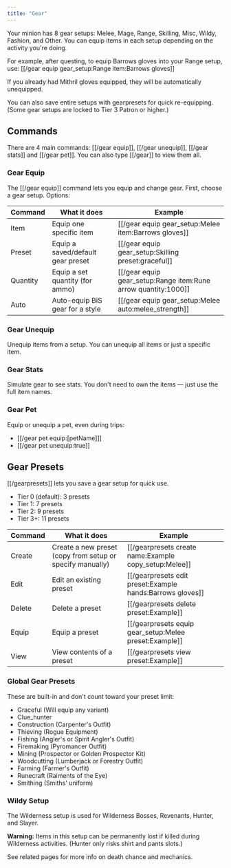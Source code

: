 ```yaml
---
title: "Gear"
---
```


Your minion has 8 gear setups: Melee, Mage, Range, Skilling, Misc, Wildy, Fashion, and Other. You can equip items in each setup depending on the activity you're doing.

For example, after questing, to equip Barrows gloves into your Range setup, use: [[/gear equip gear_setup\:Range item\:Barrows gloves]]

If you already had Mithril gloves equipped, they will be automatically unequipped.

You can also save entire setups with gearpresets for quick re-equipping. (Some gear setups are locked to Tier 3 Patron or higher.)

## Commands

There are 4 main commands: [[/gear equip]], [[/gear unequip]], [[/gear stats]] and [[/gear pet]].
You can also type [[/gear]] to view them all.

### Gear Equip

The [[/gear equip]] command lets you equip and change gear. First, choose a gear setup. Options:

| **Command** | **What it does**                  | **Example**                                                       |
| ----------- | --------------------------------- | ----------------------------------------------------------------- |
| Item        | Equip one specific item           | [[/gear equip gear_setup\:Melee item\:Barrows gloves]]            |
| Preset      | Equip a saved/default gear preset | [[/gear equip gear_setup\:Skilling preset\:graceful]]             |
| Quantity    | Equip a set quantity (for ammo)   | [[/gear equip gear_setup\:Range item\:Rune arrow quantity\:1000]] |
| Auto        | Auto-equip BiS gear for a style   | [[/gear equip gear_setup\:Melee auto\:melee_strength]]            |

### Gear Unequip

Unequip items from a setup. You can unequip all items or just a specific item.

### Gear Stats

Simulate gear to see stats. You don't need to own the items — just use the full item names.

### Gear Pet

Equip or unequip a pet, even during trips:

- [[/gear pet equip\:[petName]]]
- [[/gear pet unequip\:true]]

## Gear Presets

[[/gearpresets]] lets you save a gear setup for quick use.

- Tier 0 (default): 3 presets
- Tier 1: 7 presets
- Tier 2: 9 presets
- Tier 3+: 11 presets

| **Command** | **What it does**                                          | **Example**                                                 |
| ----------- | --------------------------------------------------------- | ----------------------------------------------------------- |
| Create      | Create a new preset (copy from setup or specify manually) | [[/gearpresets create name\:Example copy_setup\:Melee]]     |
| Edit        | Edit an existing preset                                   | [[/gearpresets edit preset\:Example hands\:Barrows gloves]] |
| Delete      | Delete a preset                                           | [[/gearpresets delete preset\:Example]]                     |
| Equip       | Equip a preset                                            | [[/gearpresets equip gear_setup\:Melee preset\:Example]]    |
| View        | View contents of a preset                                 | [[/gearpresets view preset\:Example]]                       |

### Global Gear Presets

These are built-in and don't count toward your preset limit:

- Graceful (Will equip any variant)
- Clue_hunter
- Construction (Carpenter's Outfit)
- Thieving (Rogue Equipment)
- Fishing (Angler's or Spirit Angler's Outfit)
- Firemaking (Pyromancer Outfit)
- Mining (Prospector or Golden Prospector Kit)
- Woodcutting (Lumberjack or Forestry Outfit)
- Farming (Farmer's Outfit)
- Runecraft (Raiments of the Eye)
- Smithing (Smiths' uniform)

### Wildy Setup

The Wilderness setup is used for Wilderness Bosses, Revenants, Hunter, and Slayer.

**Warning:** Items in this setup can be permanently lost if killed during Wilderness activities. (Hunter only risks shirt and pants slots.)

See related pages for more info on death chance and mechanics.
